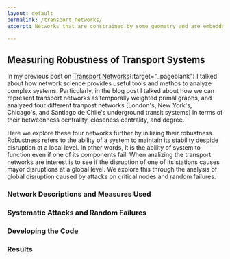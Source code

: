 ```yaml
---
layout: default
permalink: /transport_networks/
excerpt: Networks that are constrained by some geometry and are embedded in two-or three dimensional space can be thought of as spatial networks. The constraints that space imposes can have important effects on their topological properties and in the processes which take place on them. Here we explore centrality measures of the metro systems of London, New York, Chicago, and Santiago de Chile. The time-weighted graphs were constructed using publicly available GTFS data and visualized using javascript. 

---
```


<h2><b>Measuring Robustness of Transport Systems</b></h2>

In my previous post on [Transport Networks](https://mateoneira.github.io/transport_networks/){:target="_pageblank"} I talked about how network science provides useful tools and methos to analyze complex systems. Particularly, in the blog post I talked about how we can represent transport networks as temporally weighted primal graphs, and analyzed four different tranpost networks (London's, New York's, Chicago's, and Santiago de Chile's underground transit systems) in terms of their betweenness centrality, closeness centrality, and degree. 

Here we explore these four networks further by inilizing their robustness. Robustness refers to the ability of a system to maintain its stability despide disruption at a local level. In other words, it is the ability of system to function even if one of its components fail. When analizing the transport networks are interest is to see if the disruption of one of its stations causes mayor disruptions at a global level. We explore this through the analysis of global disruption caused by attacks on critical nodes and random failures. 

<h3><b>Network Descriptions and Measures Used</b></h3>


<h3><b>Systematic Attacks and Random Failures</b></h3>

<h3><b>Developing the Code</b></h3>

<h3><b>Results</b></h3>

<script src="https://cdnjs.cloudflare.com/ajax/libs/mathjax/2.7.0/MathJax.js?config=TeX-AMS-MML_HTMLorMML" type="text/javascript"></script>